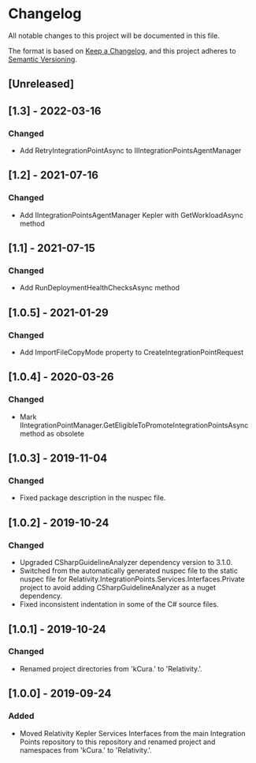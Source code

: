 # Changelog
All notable changes to this project will be documented in this file.

The format is based on [Keep a Changelog](https://keepachangelog.com/en/1.0.0/),
and this project adheres to [Semantic Versioning](https://semver.org/spec/v2.0.0.html).

## [Unreleased]

## [1.3] - 2022-03-16
### Changed
- Add RetryIntegrationPointAsync to IIIntegrationPointsAgentManager

## [1.2] - 2021-07-16
### Changed
- Add IIntegrationPointsAgentManager Kepler with GetWorkloadAsync method

## [1.1] - 2021-07-15
### Changed
- Add RunDeploymentHealthChecksAsync method

## [1.0.5] - 2021-01-29
### Changed
- Add ImportFileCopyMode property to CreateIntegrationPointRequest

## [1.0.4] - 2020-03-26
### Changed
- Mark IIntegrationPointManager.GetEligibleToPromoteIntegrationPointsAsync method as obsolete

## [1.0.3] - 2019-11-04
### Changed
- Fixed package description in the nuspec file.

## [1.0.2] - 2019-10-24
### Changed
- Upgraded CSharpGuidelineAnalyzer dependency version to 3.1.0.
- Switched from the automatically generated nuspec file to the static nuspec file for Relativity.IntegrationPoints.Services.Interfaces.Private project to avoid adding CSharpGuidelineAnalyzer as a nuget dependency.
- Fixed inconsistent indentation in some of the C# source files.

## [1.0.1] - 2019-10-24
### Changed
- Renamed project directories from 'kCura.' to 'Relativity.'.

## [1.0.0] - 2019-09-24
### Added
- Moved Relativity Kepler Services Interfaces from the main Integration Points repository to this repository and renamed project and namespaces from 'kCura.' to 'Relativity.'.


